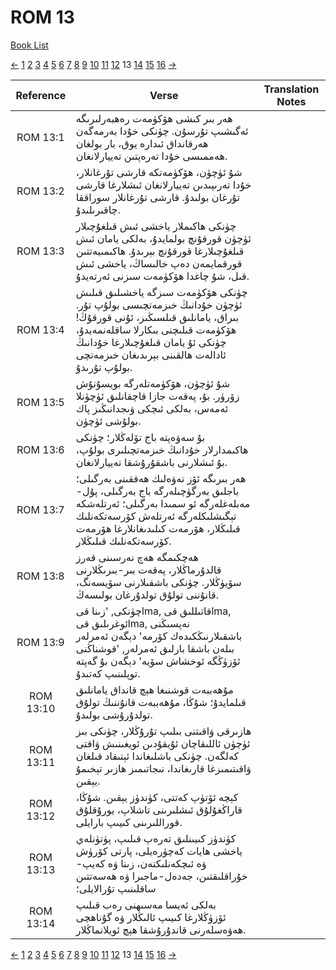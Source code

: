 # ROM 13
[Book List](../README.md)

[<-](./chapter_12.md) [1](./chapter_1.md) [2](./chapter_2.md) [3](./chapter_3.md) [4](./chapter_4.md) [5](./chapter_5.md) [6](./chapter_6.md) [7](./chapter_7.md) [8](./chapter_8.md) [9](./chapter_9.md) [10](./chapter_10.md) [11](./chapter_11.md) [12](./chapter_12.md) 13 [14](./chapter_14.md) [15](./chapter_15.md) [16](./chapter_16.md) [->](./chapter_14.md)

| Reference | Verse | Translation Notes |
|:---------:|-------|-------------------|
|ROM 13:1|ھەر بىر كىشى ھۆكۈمەت رەھبەرلىرىگە ئەگىشىپ تۇرسۇن. چۈنكى خۇدا بەرمەگەن ھەرقانداق ئىدارە يوق، بار بولغان ھەممىسى خۇدا تەرەپتىن تەييارلانغان.||
|ROM 13:2|شۇ ئۈچۈن، ھۆكۈمەتكە قارشى تۇرغانلار، خۇدا تەرىپىدىن تەييارلانغان ئىشلارغا قارشى تۇرغان بولىدۇ. قارشى تۇرغانلار سوراققا چاقىرىلىدۇ.||
|ROM 13:3|چۈنكى ھاكىملار ياخشى ئىش قىلغۇچىلار ئۈچۈن قورقۇنچ بولمايدۇ، بەلكى يامان ئىش قىلغۇچىلارغا قورقۇنچ بېرىدۇ. ھاكىمىيەتتىن قورقمايمەن دەپ خالىساڭ، ياخشى ئىش قىل، شۇ چاغدا ھۆكۈمەت سىزنى ئەرتەيدۇ.||
|ROM 13:4|چۈنكى ھۆكۈمەت سىزگە ياخشىلىق قىلىش ئۈچۈن خۇدانىڭ خىزمەتچىسى بولۇپ تۇر. بىراق، يامانلىق قىلسىڭىز، ئۇنى قورقۇڭ! ھۆكۈمەت قىلىچنى بىكارلا ساقلەنمەيدۇ، چۈنكى ئۇ يامان قىلغۇچىلارغا خۇدانىڭ ئادالەت ھالقىنى بېرىدىغان خىزمەتچى بولۇپ تۇرىدۇ.||
|ROM 13:5|شۇ ئۈچۈن، ھۆكۈمەتلەرگە بويسۇنۇش زۆرۈر. بۇ، پەقەت جازا قاچقانلىق ئۈچۈنلا ئەمەس، بەلكى ئىچكى ۋىجدانىڭىز پاك بولۇشى ئۈچۈن.||
|ROM 13:6|بۇ سەۋەپتە باج تۆلەڭلار؛ چۈنكى ھاكىمدارلار خۇدانىڭ خىزمەتچىلىرى بولۇپ، بۇ ئىشلارنى باشقۇرۇشقا تەييارلانغان.||
|ROM 13:7|ھەر بىرىگە ئۆز تەۋەلىك ھەققىنى بەرگىلى؛ باجلىق بەرگۈچىلەرگە باج بەرگىلى، پۇل-مەبلەغلەرگە ئو سمىدا بەرگىلى؛ ئەرتلەشكە تېگىشلىكلەرگە ئەرتلەش كۆرسەتكەنلىك قىلىڭلار، ھۆرمەت كىلىدىغانلارغا ھۆرمەت كۆرسەتكەنلىك قىلىڭلار.||
|ROM 13:8|ھەچكىمگە ھەچ نەرسىنى قەرز قالدۇرماڭلار، پەقەت بىر-بىرىڭلارنى سۆيۈڭلار. چۈنكى باشقىلارنى سۆيسەنگ، قانۇننى تولۇق تولدۇرغان بولىسەڭ.||
|ROM 13:9|چۈنكى, 'زىنا قىlma, قاتىللىق قىlma, ئوغرىلىق قىlma, نەپسىڭنى باشقىلارنىڭكىدەك كۆرمە' دېگەن ئەمرلەر بىلەن باشقا بارلىق ئەمرلەر, 'قوشناڭنى ئۆزۈڭگە ئوخشاش سۆيە' دېگەن بۇ گەپتە توپلىنىپ كەتىدۇ.||
|ROM 13:10|مۇھەببەت قوشنىغا ھېچ قانداق يامانلىق قىلمايدۇ؛ شۇڭا، مۇھەببەت قانۇننىڭ تولۇق تولدۇرۇشى بولىدۇ.||
|ROM 13:11|ھازىرقى ۋاقىتنى بىلىپ تۇرۇڭلار، چۈنكى بىز ئۈچۈن ئاللىقاچان ئۇيقۇدىن ئويغىنىش ۋاقتى كەلگەن. چۈنكى باشلىغاندا ئېتىقاد قىلغان ۋاقىتىمىزغا قارىغاندا، نىجاتىمىز ھازىر تېخىمۇ يېقىن.||
|ROM 13:12|كېچە ئۆتۈپ كەتتى، كۈندۈز يېقىن. شۇڭا، قاراڭغۇلۇق ئىشلىرىنى تاشلاپ، يورۇقلۇق قوراللىرىنى كىيىپ بارايلى.||
|ROM 13:13|كۈندۈز كىيىنلىق تەرەپ قىلىپ، پۈتۈنلەي ياخشى ھايات كەچۈرەيلى، پارتى كۆرۈش ۋە ئىچكەنلىكتەن، زىنا ۋە كەيپ-خۇراقلىقتىن، جەدەل-ماجىرا ۋە ھەسەتتىن ساقلىنىپ تۇرالايلى؛||
|ROM 13:14|بەلكى ئەيسا مەسىھنى رەب قىلىپ ئۆزۈڭلارغا كىيىپ ئالىڭلار ۋە گۇناھچى ھەۋەسلەرنى قاندۇرۇشقا ھېچ ئويلانماڭلار.||


[<-](./chapter_12.md) [1](./chapter_1.md) [2](./chapter_2.md) [3](./chapter_3.md) [4](./chapter_4.md) [5](./chapter_5.md) [6](./chapter_6.md) [7](./chapter_7.md) [8](./chapter_8.md) [9](./chapter_9.md) [10](./chapter_10.md) [11](./chapter_11.md) [12](./chapter_12.md) 13 [14](./chapter_14.md) [15](./chapter_15.md) [16](./chapter_16.md) [->](./chapter_14.md)